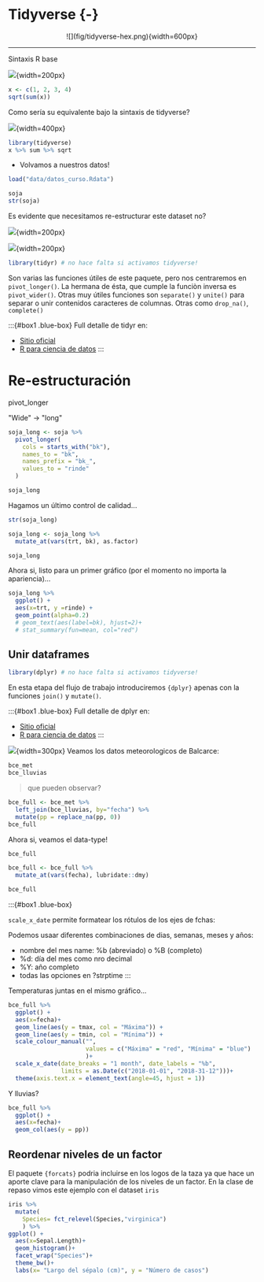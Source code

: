 # Tidyverse {-}

<center>
  ![](fig/tidyverse-hex.png){width=600px}
</center>

---

Sintaxis R base

![](fig/onion.jpeg){width=200px}


```r
x <- c(1, 2, 3, 4)
sqrt(sum(x))
```

Como sería su equivalente bajo la sintaxis de tidyverse?

![](fig/pasta_frola.jpeg){width=400px}


```r
library(tidyverse)
x %>% sum %>% sqrt
```

* Volvamos a nuestros datos!


```r
load("data/datos_curso.Rdata") 
```


```r
soja
str(soja)
```

Es evidente que necesitamos re-estructurar este dataset no? 

![](fig/cubo.png){width=200px}

![](fig/taza.jpeg){width=200px}



```r
library(tidyr) # no hace falta si activamos tidyverse!
```

Son varias las funciones útiles de este  paquete, pero nos centraremos en `pivot_longer()`. La hermana de ésta, que cumple la funciòn inversa es `pivot_wider()`. Otras muy útiles funciones son `separate()` y `unite()` para separar o unir contenidos caracteres de columnas. Otras como `drop_na()`, `complete()`  

:::{#box1 .blue-box}
Full detalle de tidyr en: 

  - [Sitio oficial](https://tidyr.tidyverse.org/reference/index.html)
  - [R para ciencia de datos](https://es.r4ds.hadley.nz/datos-ordenados.html)
:::

# Re-estructuración

pivot_longer

"Wide" -> "long"


```r
soja_long <- soja %>% 
  pivot_longer(
    cols = starts_with("bk"),
    names_to = "bk",
    names_prefix = "bk_",
    values_to = "rinde"
  )

soja_long
```

Hagamos un último control de calidad...


```r
str(soja_long)

soja_long <- soja_long %>% 
  mutate_at(vars(trt, bk), as.factor)

soja_long
```

Ahora si, listo para un primer gráfico (por el momento no importa la apariencia)...


```r
soja_long %>% 
  ggplot() + 
  aes(x=trt, y =rinde) + 
  geom_point(alpha=0.2) 
  # geom_text(aes(label=bk), hjust=2)+
  # stat_summary(fun=mean, col="red")
```

## Unir dataframes 


```r
library(dplyr) # no hace falta si activamos tidyverse!
```

En esta etapa del flujo de trabajo introduciremos `{dplyr}` apenas con la funciones `join()` y `mutate()`.

:::{#box1 .blue-box}
Full detalle de dplyr en: 

  - [Sitio oficial](https://dplyr.tidyverse.org/)
  - [R para ciencia de datos](https://es.r4ds.hadley.nz/datos-relacionales.html)
:::

![](fig/joins.png){width=300px}
Veamos los datos meteorologicos de Balcarce:


```r
bce_met
bce_lluvias
```

> que pueden observar?


```r
bce_full <- bce_met %>% 
  left_join(bce_lluvias, by="fecha") %>% 
  mutate(pp = replace_na(pp, 0))
bce_full 
```

Ahora si, veamos el data-type!  


```r
bce_full
```



```r
bce_full <- bce_full %>%
  mutate_at(vars(fecha), lubridate::dmy)

bce_full
```

:::{#box1 .blue-box}

`scale_x_date` permite formatear los rótulos de los ejes de fchas: 

Podemos usaar diferentes combinaciones de dias, semanas, meses y años:

+ nombre del mes name:  %b (abreviado) o %B (completo)
+ %d: día del mes como nro decimal
+ %Y: año completo
+ todas las opciones en ?strptime
:::

Temperaturas juntas en el mismo gráfico...


```r
bce_full %>% 
  ggplot() + 
  aes(x=fecha)+
  geom_line(aes(y = tmax, col = "Máxima")) +
  geom_line(aes(y = tmin, col = "Mínima")) +
  scale_colour_manual("",
                      values = c("Máxima" = "red", "Mínima" = "blue")
                      )+
  scale_x_date(date_breaks = "1 month", date_labels = "%b",
               limits = as.Date(c("2018-01-01", "2018-31-12")))+
  theme(axis.text.x = element_text(angle=45, hjust = 1))
```

Y lluvias? 


```r
bce_full %>% 
  ggplot() + 
  aes(x=fecha)+
  geom_col(aes(y = pp)) 
```

## Reordenar niveles de un factor

El paquete `{forcats}` podria incluirse en los logos de la taza ya que hace un aporte clave para la manipulación de los niveles de un factor. En la clase de repaso vimos este ejemplo con el dataset `iris` 


```r
iris %>%
  mutate(
    Species= fct_relevel(Species,"virginica")
    ) %>%
ggplot() +
  aes(x=Sepal.Length)+
  geom_histogram()+
  facet_wrap("Species")+
  theme_bw()+
  labs(x= "Largo del sépalo (cm)", y = "Número de casos")
```

